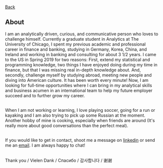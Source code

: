 [Back](/index.md)

## About

I am an analytically driven, curious, and communicative person who loves to challenge himself. Currently a graduate student in Analytics at The University of Chicago, I spent my previous academic and professional career in finance and banking, studying in Germany, Korea, China, and Ireland and working in banking and consulting for about 3 1/2 years. I came to the US in Spring 2019 for two reasons: First, extend my statistical and programming knowledge, two things I have enjoyed doing during my time in finance, but that I was missing real in-depth knowledge about. And, secondly, challenge myself by studying abroad, meeting new people and diving into American culture. It has been worth every minute! Now, I am looking for full-time opportunities where I can bring in my analytical skills and business acumen in an international team to help my future employer succeed and to further grow my career.<br><br>

When I am not working or learning, I love playing soccer, going for a run or kayaking and I am also trying to pick up some Russian at the moment. Another hobby of mine is cooking, especially when friends are around (It's really more about good conversations than the perfect meal).<br><br>

If you would like to get in contact, shoot me a message on [linkedin](https://www.linkedin.com/in/markus-wehr) or send me an [email](mailto:mwehr@uchicago.edu?subject=[GitHub]%20Source%20Han%20Sans). I am always happy to chat!<br><br>

Thank you / Vielen Dank / Спасибо / 감사합니다 / 谢谢
